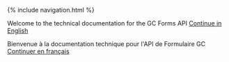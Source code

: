 {% include navigation.html %}

Welcome to the technical documentation for the GC Forms API
[Continue in English](https://cds-snc.github.io/forms-api/home)

Bienvenue à la documentation technique pour l'API de Formulaire GC
[Continuer en français]([https://cds-snc.github.io/forms-api/accueil)
